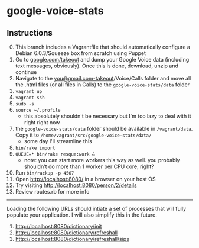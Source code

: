 # google-voice-stats

## Instructions

0. This branch includes a Vagrantfile that should automatically configure a Debian 6.0.3/Squeeze box from scratch using Puppet
0. Go to [google.com/takeout]() and dump your Google Voice data (including text messages, obviously). Once this is done, download, unzip and continue
1. Navigate to the you@gmail.com-takeout/Voice/Calls folder and move all the .html files (or all files in Calls) to the `google-voice-stats/data` folder
1. `vagrant up`
1. `vagrant ssh`
2. `sudo -s`
2. `source ~/.profile`
    - this absolutely shouldn't be necessary but I'm too lazy to deal with it right right now
2. the `google-voice-stats/data` folder should be available in `/vagrant/data`. Copy it to `/home/vagrant/src/google-voice-stats/data/`
    - some day I'll streamline this
2. `bin/rake import`
2. `QUEUE=* bin/rake resque:work &`
    - note: you can start more workers this way as well. you probably shouldn't do more than 1 worker per CPU core, right?
3. Run `bin/rackup -p 4567`
4. Open [http://localhost:8080/]() in a browser on your host OS
5. Try visiting [http://localhost:8080/person/2/details]()
6. Review routes.rb for more info

---

Loading the following URLs should intiate a set of processes that will fully
populate your application. I will also simplify this in the future.

1. [http://localhost:8080/dictionary/init]()
2. [http://localhost:8080/dictionary/refreshall]()
2. [http://localhost:8080/dictionary/refreshall/sips]()
